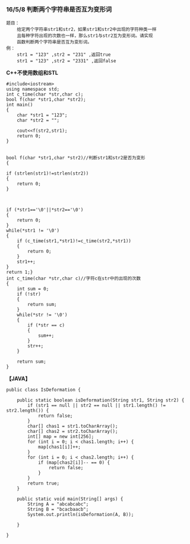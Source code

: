 ### 16/5/8 判断两个字符串是否互为变形词 ###

	题目：
		给定两个字符串str1和str2，如果str1和str2中出现的字符种类一样
		且每种字符出现的次数也一样，那么str1与str2互为变形词。请实现
		函数判断两个字符串是否互为变形词。
	例：
		str1 = "123" ,str2 = "231" ,返回true
		str1 = "123" ,str2 = "2331" ,返回false
**C++不使用数组和STL**
	
	#include<iostream>
	using namespace std;
	int c_time(char *str,char c);
	bool f(char *str1,char *str2);
	int main()
	{
		char *str1 = "123";
		char *str2 = "";
	
		cout<<f(str2,str1);
		return 0;
	}


	bool f(char *str1,char *str2)//判断str1和str2是否为变形
	{
		
	if (strlen(str1)!=strlen(str2))
	{
		return 0;
	}



	if (*str1=='\0'||*str2=='\0')
	{
		return 0;
	}
	while(*str1 != '\0')
	{
		if (c_time(str1,*str1)!=c_time(str2,*str1))
		{
			return 0;
		}
		str1++;
	}
	return 1;}
	int c_time(char *str,char c)//字符c在str中的出现的次数
	{
		int sum = 0;
		if (!str)
		{
			return sum;
		}
		while(*str != '\0')
		{
			if (*str == c)
			{
				sum++;
			}
			str++;
		}
		
		return sum;
	}

**【JAVA】**

	public class IsDeformation {

		public static boolean isDeformation(String str1, String str2) {
			if (str1 == null || str2 == null || str1.length() != str2.length()) {
				return false;
			}
			char[] chas1 = str1.toCharArray();
			char[] chas2 = str2.toCharArray();
			int[] map = new int[256];
			for (int i = 0; i < chas1.length; i++) {
				map[chas1[i]]++;
			}
			for (int i = 0; i < chas2.length; i++) {
				if (map[chas2[i]]-- == 0) {
					return false;
				}
			}
			return true;
		}
	
		public static void main(String[] args) {
			String A = "abcabcabc";
			String B = "bcacbaacb";
			System.out.println(isDeformation(A, B));
	
		}

	}

